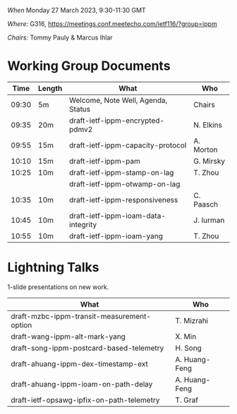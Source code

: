 *When*   Monday 27 March 2023, 9:30-11:30 GMT

*Where:*  G316, https://meetings.conf.meetecho.com/ietf116/?group=ippm

*Chairs:* Tommy Pauly & Marcus Ihlar

# Working Group Documents

| Time    | Length | What                                        | Who          |
|---------|--------|---------------------------------------------|--------------|
| 09:30   | 5m     | Welcome, Note Well, Agenda, Status          | Chairs       |
| 09:35   | 20m    | draft-ietf-ippm-encrypted-pdmv2             | N. Elkins    |
| 09:55   | 15m    | draft-ietf-ippm-capacity-protocol           | A. Morton    |
| 10:10   | 15m    | draft-ietf-ippm-pam                         | G. Mirsky    |
| 10:25   | 10m    | draft-ietf-ippm-stamp-on-lag                | T. Zhou      |
|         |        | draft-ietf-ippm-otwamp-on-lag               |              |
| 10:35   | 10m    | draft-ietf-ippm-responsiveness              | C. Paasch    |
| 10:45   | 10m    | draft-ietf-ippm-ioam-data-integrity         | J. Iurman    |
| 10:55   | 10m    | draft-ietf-ippm-ioam-yang                   | T. Zhou      |


# Lightning Talks

1-slide presentations on new work.

| What                                        | Who          |
|---------------------------------------------|--------------|
| draft-mzbc-ippm-transit-measurement-option  | T. Mizrahi   |
| draft-wang-ippm-alt-mark-yang               | X. Min       |
| draft-song-ippm-postcard-based-telemetry    | H. Song      |
| draft-ahuang-ippm-dex-timestamp-ext         | A. Huang-Feng |
| draft-ahuang-ippm-ioam-on-path-delay        | A. Huang-Feng |
| draft-ietf-opsawg-ipfix-on-path-telemetry   | T. Graf      |

